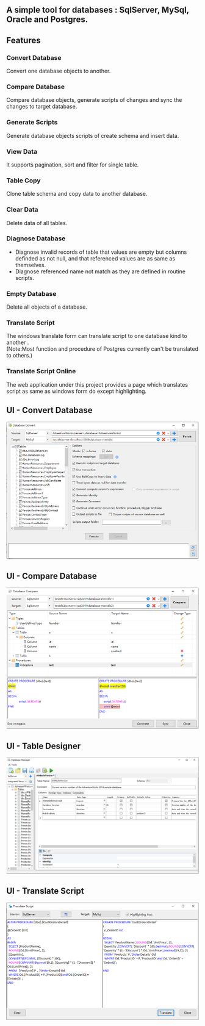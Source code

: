 ## A simple tool for databases : SqlServer, MySql, Oracle and Postgres.

## Features
### Convert Database
 Convert one database objects to another.
 
### Compare Database
  Compare database objects, generate scripts of changes and sync the changes to target database. 

### Generate Scripts
   Generate database objects scripts of create schema and insert data.   
    
### View Data
  It supports pagination, sort and filter for single table.
  
### Table Copy
  Clone table schema and copy data to another database.
  
### Clear Data
  Delete data of all tables.
  
### Diagnose Database
  * Diagnose invalid records of table that values are empty but columns definded as not null, and that referenced values are as same as themselves.
  * Diagnose referenced name not match as they are defined in routine scripts.
  
### Empty Database
  Delete all objects of a database.
  
### Translate Script
  The windows translate form can translate script to one database kind to another .
<br/>(Note:Most function and procedure of Postgres currently can't be translated to others.)

### Translate Script Online
  The web application under this project provides a page which translates script as same as windows form do except highlighting.

## UI - Convert Database
![Convert Database](https://github.com/victor-wiki/StaticResources/blob/master/StaticResources/images/projs/DatabaseManager/Convert.png?raw=true&rid=2)

## UI - Compare Database
![Compare Database](https://github.com/victor-wiki/StaticResources/blob/master/StaticResources/images/projs/DatabaseManager/Compare.png?raw=true&rid=1)

## UI - Table Designer
![Table Designer](https://github.com/victor-wiki/StaticResources/blob/master/StaticResources/images/projs/DatabaseManager/TableDesigner.png?raw=true&rid=2)

## UI - Translate Script
![Translate Script](https://github.com/victor-wiki/StaticResources/blob/master/StaticResources/images/projs/DatabaseManager/TranslateScript.png?raw=true&rid=1)
